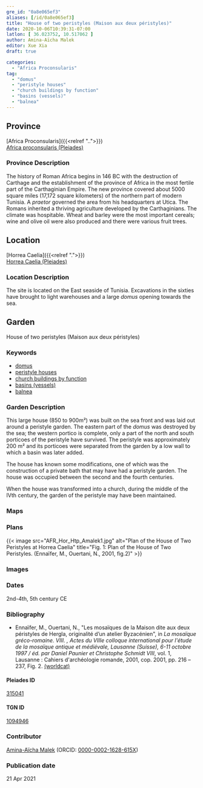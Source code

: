 ```yaml
---
gre_id: "0a8e065ef3"
aliases: [/id/0a8e065ef3]
title: "House of two peristyles (Maison aux deux péristyles)"
date: 2020-10-06T10:39:31-07:00
latlon: [ 36.023752, 10.517062 ]
author: Amina-Aïcha Malek
editor: Xue Xia
draft: true

categories:
  - "Africa Proconsularis"
tag:
  - "domus"
  - "peristyle houses"
  - "church buildings by function"
  - "basins (vessels)"
  - "balnea"
---
```


## Province
[Africa Proconsularis]({{<relref "..">}}) \
[Africa proconsularis (Pleiades)](https://pleiades.stoa.org/places/991341)

### Province Description
The history of Roman Africa begins in 146 BC with the destruction of Carthage and the establishment of the province of Africa in the most fertile part of the Carthaginian Empire. The new province covered about 5000 square miles (17,172 square kilometers) of the northern part of modern Tunisia. A *praetor* governed the area from his headquarters at Utica. The Romans inherited a thriving agriculture developed by the Carthaginians. The climate was hospitable. Wheat and barley were the most important cereals; wine and olive oil were also produced and there were various fruit trees.

## Location

[Horrea Caelia]({{<relref ".">}}) \
[Horrea Caelia (Pleiades)](https://pleiades.stoa.org/places/315041)

### Location Description

The site is located on the East seaside of Tunisia. Excavations in the sixties have brought to light warehouses and a large *domus* opening towards the sea.


<!-- LEAVE THIS BLANK FOR NOW -->

<!--## Sublocation-->

<!--
[AREA WITHIN LOCATION, LIKE “PALATINE HILL”](GEOREFERENCE LINK)
A sublocation is any area larger than an individual garden, but located within a location. I would always try to include a link to a controlled vocabulary here if possible. This ID may well be different from the Garden ID, e.g., Pompeii versus a Garden in one of the houses which has its own Pleiades ID.
-->

<!--### Sublocation Description-->

<!-- DESCRIPTION -->

## Garden
House of two peristyles (Maison aux deux péristyles)

### Keywords
- [domus](http://vocab.getty.edu/page/aat/300005506)
- [peristyle houses](http://vocab.getty.edu/page/aat/300005452)
- [church buildings by function](http://vocab.getty.edu/page/aat/300007492)
- [basins (vessels)](http://vocab.getty.edu/page/aat/300045614)
- [balnea](http://vocab.getty.edu/page/aat/300120377)

### Garden Description
 This large house (850 to 900m²) was built on the sea front and was laid out around a peristyle garden. The eastern part of the *domus* was destroyed by the sea; the western portico is complete, only a part of the north and south porticoes of the peristyle have survived. The peristyle was approximately 200 m² and its porticoes were separated from the garden by a low wall to which a basin was later added.

 The house has known some modifications, one of which was the construction of a private bath that may have had a peristyle garden. The house was occupied between the second and the fourth centuries.

 When the house was transformed into a church, during the middle of the IVth century, the garden of the peristyle may have been maintained.



### Maps

<!--
{{< image src="FILENAME" alt="ALT_TEXT" title="CAPTION" >}}
-->

### Plans
{{< image src="AFR_Hor_Htp_Amalek1.jpg" alt="Plan of the House of Two Peristyles at Horrea Caelia" title="Fig. 1: Plan of the House of Two Peristyles. (Ennaïfer, M., Ouertani, N., 2001, fig.2)" >}}
<!--
{{< image src="FILENAME" alt="ALT_TEXT" title="CAPTION" >}}
-->

### Images

<!--
{{< image src="FILENAME" alt="ALT_TEXT" title="CAPTION" >}}
-->

### Dates
2nd-4th, 5th century CE

### Bibliography
* Ennaïfer, M., Ouertani, N., "Les mosaïques de la Maison dite aux deux péristyles de Hergla, originalité d’un atelier Byzacénien", in *La mosaïque gréco-romaine. VIII. , Actes du VIIIe colloque international pour l'étude de la mosaïque antique et médiévale, Lausanne (Suisse), 6-11 octobre 1997 / éd. par Daniel Paunier et Christophe Schmidt VIII*, vol. 1, Lausanne : Cahiers d'archéologie romande, 2001, cop. 2001, pp. 216 –237, Fig. 2. [(worldcat)](http://www.worldcat.org/oclc/833866146)

<!--#### Periodo ID-->

<!-- [PERIODO_ID](https://pleiades.stoa.org/places/PLEIADES_ID) -->

#### Pleiades ID

[315041](https://pleiades.stoa.org/places/315041)

#### TGN ID
[1094946](http://vocab.getty.edu/page/tgn/1094946)

### Contributor
[Amina-Aïcha Malek](link) (ORCID: [0000-0002-1628-615X](https://orcid.org/0000-0002-1628-615X))

### Publication date

21 Apr 2021

<!--### Related articles-->

<!-- Links to other related articles. Leave blank for now -->
